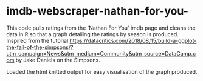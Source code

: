 # imdb-webscraper-nathan-for-you-
This code pulls ratings from the 'Nathan For You' imdb page and cleans the data in R so that a graph detailing the ratings by season is produced.
Inspired from the tutorial https://datacritics.com/2018/08/15/build-a-ggplot-the-fall-of-the-simpsons/?utm_campaign=News&utm_medium=Community&utm_source=DataCamp.com by Jake Daniels on the Simpsons.

Loaded the html knitted output for easy visualisation of the graph produced. 
